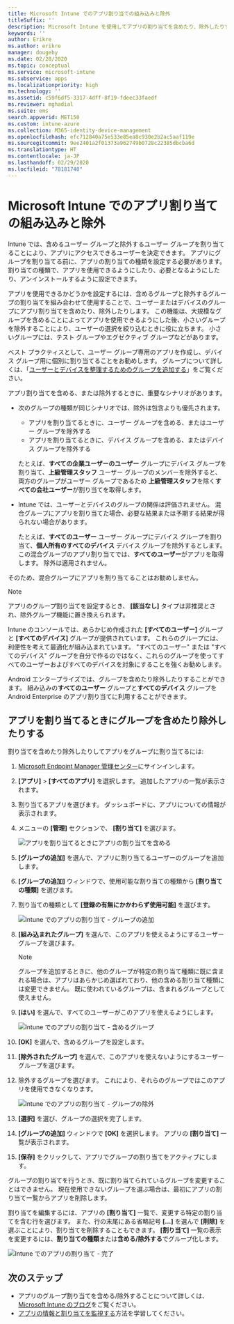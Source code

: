 ```yaml
---
title: Microsoft Intune でのアプリ割り当ての組み込みと除外
titleSuffix: ''
description: Microsoft Intune を使用してアプリの割り当てを含めたり、除外したりする方法について説明します。
keywords: ''
author: Erikre
ms.author: erikre
manager: dougeby
ms.date: 02/28/2020
ms.topic: conceptual
ms.service: microsoft-intune
ms.subservice: apps
ms.localizationpriority: high
ms.technology: ''
ms.assetid: c59f6df5-3317-4dff-8f19-fdeec33faedf
ms.reviewer: mghadial
ms.suite: ems
search.appverid: MET150
ms.custom: intune-azure
ms.collection: M365-identity-device-management
ms.openlocfilehash: efc712840a75e533e85ea8c930e2b2ac5aaf119e
ms.sourcegitcommit: 9ee2401a2f01373a962749b0728c22385dbcba6d
ms.translationtype: HT
ms.contentlocale: ja-JP
ms.lasthandoff: 02/29/2020
ms.locfileid: "78181740"
---
```

# <a name="include-and-exclude-app-assignments-in-microsoft-intune"></a>Microsoft Intune でのアプリ割り当ての組み込みと除外

Intune では、含めるユーザー グループと除外するユーザー グループを割り当てることにより、アプリにアクセスできるユーザーを決定できます。 アプリにグループを割り当てる前に、アプリの割り当ての種類を設定する必要があります。 割り当ての種類で、アプリを使用できるようにしたり、必要となるようにしたり、アンインストールするように設定できます。 

アプリを使用できるかどうかを設定するには、含めるグループと除外するグループの割り当てを組み合わせて使用することで、ユーザーまたはデバイスのグループにアプリ割り当てを含めたり、除外したりします。 この機能は、大規模なグループを含めることによってアプリを使用できるようにした後、小さいグループを除外することにより、ユーザーの選択を絞り込むときに役に立ちます。 小さいグループには、テスト グループやエグゼクティブ グループなどがあります。 

ベスト プラクティスとして、ユーザー グループ専用のアプリを作成し、デバイス グループ用に個別に割り当てることをお勧めします。 グループについて詳しくは、「[ユーザーとデバイスを整理するためのグループを追加する](~/fundamentals/groups-add.md)」をご覧ください。  

アプリ割り当てを含める、または除外するときに、重要なシナリオがあります。

- 次のグループの種類が同じシナリオでは、除外は包含よりも優先されます。
    - アプリを割り当てるときに、ユーザー グループを含める、またはユーザー グループを除外する
    - アプリを割り当てるときに、デバイス グループを含める、またはデバイス グループを除外する

    たとえば、**すべての企業ユーザーのユーザー** グループにデバイス グループを割り当て、**上級管理スタッフ** ユーザー グループのメンバーを除外すると、両方のグループがユーザー グループであるため **上級管理スタッフ**を除く**すべての会社ユーザー**が割り当てを取得します。
- Intune では、ユーザーとデバイスのグループの関係は評価されません。 混合グループにアプリを割り当てた場合、必要な結果または予期する結果が得られない場合があります。

    たとえば、**すべてのユーザー** ユーザー グループにデバイス グループを割り当て、**個人所有のすべてのデバイス** デバイス グループを除外するとします。 この混合グループのアプリ割り当てでは、**すべてのユーザー**がアプリを取得します。 除外は適用されません。

そのため、混合グループにアプリを割り当てることはお勧めしません。

> [!NOTE]
> アプリのグループ割り当てを設定するとき、 **[該当なし]** タイプは非推奨とされ、除外グループ機能に置き換えられます。 
>
> Intune のコンソールでは、あらかじめ作成された **[すべてのユーザー]** グループと **[すべてのデバイス]** グループが提供されています。 これらのグループには、利便性を考えて最適化が組み込まれています。 "すべてのユーザー" または "すべてのデバイス" グループを自分で作るのではなく、これらのグループを使ってすべてのユーザーおよびすべてのデバイスを対象にすることを強くお勧めします。  
>
> Android エンタープライズでは、グループを含めたり除外したりすることができます。 組み込みの**すべてのユーザー** グループと**すべてのデバイス** グループを Android Enterprise のアプリ割り当てに利用することができます。 

## <a name="include-and-exclude-groups-when-assigning-apps"></a>アプリを割り当てるときにグループを含めたり除外したりする 
割り当てを含めたり除外したりしてアプリをグループに割り当てるには:
1. [Microsoft Endpoint Manager 管理センター](https://go.microsoft.com/fwlink/?linkid=2109431)にサインインします。
2. **[アプリ]**  >  **[すべてのアプリ]** を選択します。 追加したアプリの一覧が表示されます。
3. 割り当てるアプリを選びます。 ダッシュボードに、アプリについての情報が表示されます。 
4. メニューの **[管理]** セクションで、 **[割り当て]** を選びます。 

    ![アプリを割り当てるときにアプリの割り当てを含める](./media/apps-inc-exl-assignments/apps-inc-exl-01.png)

5. **[グループの追加]** を選んで、アプリに割り当てるユーザーのグループを追加します。 
6. **[グループの追加]** ウィンドウで、使用可能な割り当ての種類から **[割り当ての種類]** を選びます。
7. 割り当ての種類として **[登録の有無にかかわらず使用可能]** を選びます。

    ![Intune でのアプリの割り当て - グループの追加](./media/apps-inc-exl-assignments/apps-inc-exl-02.png)
8. **[組み込まれたグループ]** を選んで、このアプリを使えるようにするユーザー グループを選びます。

    > [!NOTE]
    > グループを追加するときに、他のグループが特定の割り当て種類に既に含まれる場合は、アプリはあらかじめ選ばれており、他の含める割り当て種類には変更できません。 既に使われているグループは、含まれるグループとして使えません。

9. **[はい]** を選んで、すべてのユーザーがこのアプリを使えるようにします。

    ![Intune でのアプリの割り当て - 含めるグループ](./media/apps-inc-exl-assignments/apps-inc-exl-03.png)
10. **[OK]** を選んで、含めるグループを設定します。
11. **[除外されたグループ]** を選んで、このアプリを使えないようにするユーザー グループを選びます。 
12. 除外するグループを選びます。 これにより、それらのグループではこのアプリを使用できなくなります。

    ![Intune でのアプリの割り当て - グループの除外](./media/apps-inc-exl-assignments/apps-inc-exl-04.png)
13. **[選択]** を選び、グループの選択を完了します。
14. **[グループの追加]** ウィンドウで **[OK]** を選択します。 アプリの **[割り当て]** 一覧が表示されます。
15. **[保存]** をクリックして、アプリでグループの割り当てをアクティブにします。

グループの割り当てを行うとき、既に割り当てられているグループを変更することはできません。 現在使用できないグループを選ぶ場合は、最初にアプリの割り当て一覧からアプリを削除します。 

割り当てを編集するには、アプリの **[割り当て]** 一覧で、変更する特定の割り当てを含む行を選びます。 また、行の末尾にある省略記号 **[...]** を選んで **[削除]** を選ぶことにより、割り当てを削除することもできます。 **[割り当て]** 一覧の表示を変更するには、**割り当ての種類**または**含める/除外する**でグループ化します。

![Intune でのアプリの割り当て - 完了](./media/apps-inc-exl-assignments/apps-inc-exl-05.png)

## <a name="next-steps"></a>次のステップ

- アプリのグループ割り当てを含める/除外することについて詳しくは、[Microsoft Intune のブログ](https://aka.ms/new_app_assignment_process)をご覧ください。
- [アプリの情報と割り当てを監視する](apps-monitor.md)方法を学習してください。
